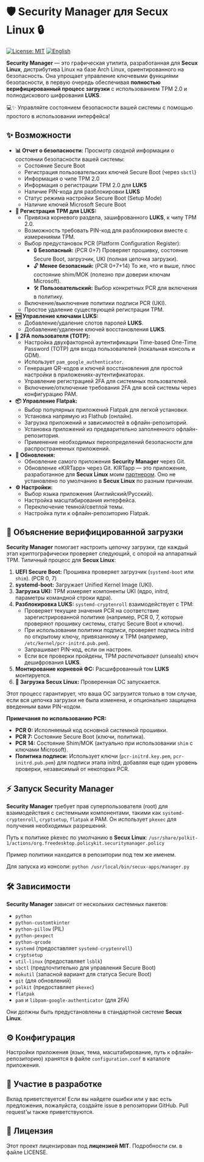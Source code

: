 # 🛡️ Security Manager для Secux Linux 🔒

[![License: MIT](https://img.shields.io/badge/License-MIT-yellow.svg)](https://opensource.org/licenses/MIT)
[![English](https://img.shields.io/badge/README-in_English-blue.svg)](README.md)


**Security Manager** — это графическая утилита, разработанная для **Secux Linux**, дистрибутива Linux на базе Arch Linux, ориентированного на безопасность. Она упрощает управление ключевыми функциями безопасности, в первую очередь обеспечивая **полностью верифицированный процесс загрузки** с использованием TPM 2.0 и полнодискового шифрования **LUKS**.

💻✨ Управляйте состоянием безопасности вашей системы с помощью простого в использовании интерфейса!

## ✨ Возможности

*   **📊 Отчет о безопасности:** Просмотр сводной информации о состоянии безопасности вашей системы:
    *   Состояние Secure Boot
    *   Регистрация пользовательских ключей Secure Boot (через `sbctl`)
    *   Информация о чипе TPM 2.0
    *   Информация о регистрации TPM 2.0 для **LUKS**
    *   Наличие PIN-кода для разблокировки **LUKS**
    *   Статус режима настройки Secure Boot (Setup Mode)
    *   Наличие ключей Microsoft Secure Boot
*   **🔑 Регистрация TPM для LUKS:**
    *   Привязка корневого раздела, зашифрованного **LUKS**, к чипу TPM 2.0.
    *   Возможность требовать PIN-код для разблокировки вместе с измерениями TPM.
    *   Выбор предустановок PCR (Platform Configuration Register):
        *   🔒 **Безопасный:** (PCR 0+7) Проверяет прошивку, состояние Secure Boot, загрузчик, UKI (полная цепочка загрузки).
        *   🔓 **Менее безопасный:** (PCR 0+7+14) То же, что и выше, плюс состояние shim/MOK (полезно при доверии ключам Microsoft).
        *   🛠️ **Пользовательский:** Выбор конкретных PCR для включения в политику.
    *   Включение/выключение политики подписи PCR (UKI).
    *   Простое удаление существующей регистрации TPM.
*   **🆘 Управление ключами LUKS:**
    *   Добавление/удаление слотов паролей **LUKS**.
    *   Добавление/удаление ключей восстановления **LUKS**.
*   **📱 2FA пользователя (TOTP):**
    *   Настройка двухфакторной аутентификации Time-based One-Time Password (TOTP) для входа пользователей (локальная консоль и GDM).
    *   Использует `pam_google_authenticator`.
    *   Генерация QR-кодов и ключей восстановления для простой настройки в приложениях-аутентификаторах.
    *   Управление регистрацией 2FA для системных пользователей.
    *   Включение/отключение требования 2FA для всей системы через конфигурацию PAM.
*   **📦 Управление Flatpak:**
    *   Выбор популярных приложений Flatpak для легкой установки.
    *   Установка напрямую из Flathub (онлайн).
    *   Загрузка приложений и зависимостей в офлайн-репозиторий.
    *   Установка приложений из предварительно заполненного офлайн-репозитория.
    *   Применение необходимых переопределений безопасности для распространенных приложений.
*   **🔄 Обновления:**
    *   Обновление самого приложения **Security Manager** через Git.
    *   Обновление «KIRTapp» через Git. KIRTapp — это приложение, разработанное для **Secux Linux** моим [партнером](https://github.com/KIRT-king). Оно не установлено по умолчанию в **Secux Linux** по разным причинам.
*   **⚙️ Настройки:**
    *   Выбор языка приложения (Английский/Русский).
    *   Настройка масштабирования интерфейса.
    *   Переключение темной/светлой темы.
    *   Настройка пути к офлайн-репозиторию Flatpak.

## 🔐 Объяснение верифицированной загрузки

**Security Manager** помогает настроить цепочку загрузки, где каждый этап криптографически проверяет следующий, с опорой на аппаратный TPM. Типичный процесс для **Secux Linux**:

1.  **UEFI Secure Boot:** Прошивка проверяет загрузчик (`systemd-boot` или `shim`). (PCR 0, 7)
2.  **systemd-boot:** Загружает Unified Kernel Image (UKI).
3.  **Загрузка UKI:** TPM измеряет компоненты UKI (ядро, initrd, параметры командной строки ядра).
4.  **Разблокировка LUKS:** `systemd-cryptenroll` взаимодействует с TPM:
    *   Проверяет текущие значения PCR на соответствие зарегистрированной политике (например, PCR 0, 7, которые проверяют прошивку системы, статус Secure Boot и ключи).
    *   При использовании политики подписи, проверяет подпись initrd по открытому ключу, привязанному к TPM (например, `/etc/kernel/pcr-initrd.pub.pem`).
    *   Запрашивает PIN-код, если он настроен.
    *   Если все проверки пройдены, TPM *распечатывает* (unseals) ключ дешифрования **LUKS**.
5.  **Монтирование корневой ФС:** Расшифрованный том **LUKS** монтируется.
6.  **🐧 Загрузка Secux Linux:** Проверенная ОС запускается.

Этот процесс гарантирует, что ваша ОС загрузится только в том случае, если вся цепочка загрузки не была изменена, и опционально защищена введенным вами PIN-кодом.

**Примечания по использованию PCR:**

*   **PCR 0:** Исполняемый код основной системной прошивки.
*   **PCR 7:** Состояние Secure Boot (ключи, политика).
*   **PCR 14:** Состояние Shim/MOK (актуально при использовании `shim` с ключами Microsoft).
*   **Политика подписи:** Использует ключи (`pcr-initrd.key.pem`, `pcr-initrd.pub.pem`) для подписи этапа initrd, добавляя еще один уровень проверки, независимый от некоторых PCR.

## ⚡ Запуск Security Manager

**Security Manager** требует прав суперпользователя (root) для взаимодействия с системными компонентами, такими как `systemd-cryptenroll`, `cryptsetup`, `flatpak` и PAM. Он использует `pkexec` для получения необходимых разрешений.

Путь к политике pkexec по умолчанию в **Secux Linux**: `/usr/share/polkit-1/actions/org.freedesktop.policykit.securitymanager.policy`

Пример политики находится в репозитории под тем же именем.

Для запуска из консоли:
`python /usr/local/bin/secux-apps/manager.py`

## 🛠️ Зависимости

**Security Manager** зависит от нескольких системных пакетов:

*   `python`
*   `python-customtkinter`
*   `python-pillow` (PIL)
*   `python-pexpect`
*   `python-qrcode`
*   `systemd` (предоставляет `systemd-cryptenroll`)
*   `cryptsetup`
*   `util-linux` (предоставляет `lsblk`)
*   `sbctl` (предпочтительно для управления Secure Boot)
*   `mokutil` (запасной вариант для статуса Secure Boot)
*   `git` (для обновлений)
*   `polkit` (предоставляет `pkexec`)
*   `flatpak`
*   `pam` и `libpam-google-authenticator` (для 2FA)

Они должны быть предустановлены в стандартной системе **Secux Linux**.

## ⚙️ Конфигурация

Настройки приложения (язык, тема, масштабирование, путь к офлайн-репозиторию) хранятся в файле `configuration.conf` в каталоге приложения.

## 🤝 Участие в разработке

Вклад приветствуется! Если вы найдете ошибки или у вас есть предложения, пожалуйста, создайте issue в репозитории GitHub. Pull request'ы также приветствуются.

## 📜 Лицензия

Этот проект лицензирован под **лицензией MIT**. Подробности см. в файле LICENSE.
```
